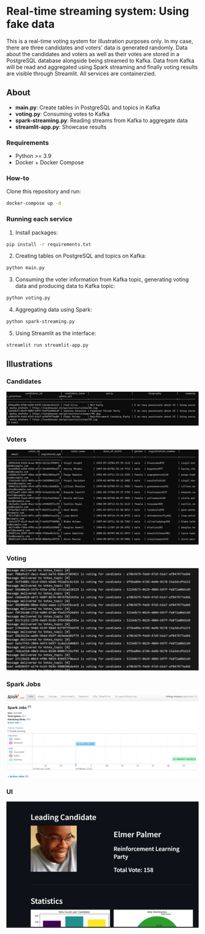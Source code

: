 Real-time streaming system: Using fake data 
===============================

This is a real-time voting system for illustration purposes only. In my case, there are three candidates and voters' data is generated randomly. Data about the candidates and voters as well as their votes are stored in a PostgreSQL database alongside being streamed to Kafka. Data from Kafka will be read and aggregated using Spark streaming and finally voting results are visible through Streamlit. All services are containerzied. 


## About 
- **main.py**: Create tables in PostgreSQL and topics in Kafka 
- **voting.py**: Consuming votes to Kafka
- **spark-streaming.py**: Reading streams from Kafka to aggregate data 
- **streamlit-app.py**: Showcase results 

### Requirements
- Python >= 3.9
- Docker + Docker Compose 

### How-to
Clone this repository and run: 

```bash
docker-compose up -d
```

### Running each service 
1. Install packages: 

```bash
pip install -r requirements.txt
```

2. Creating tables on PostgreSQL and topics on Kafka: 

```bash
python main.py
```

3. Consuming the voter information from Kafka topic, generating voting data and producing data to Kafka topic:

```bash
python voting.py
```

4. Aggregating data using Spark:

```bash
python spark-streaming.py
```

5. Using Streamlit as the interface:

```bash
streamlit run streamlit-app.py
```

## Illustrations
### Candidates
![Candidates.png](imgs%2FCandidates.png)

### Voters
![voters.png](imgs%2Fvoters.png)

### Voting
![voting.png](imgs%2Fvoting.png)

### Spark Jobs 
![spark.png](imgs%2Fspark.png)

### UI
![streamlit.png](imgs%2Fstreamlit.png)

